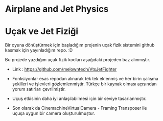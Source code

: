 # Airplane and Jet Physics
# Uçak ve Jet Fiziği

Bir oyuna dönüştürmek için başladığım projenin uçak fizik sistemini github kasmak için yayınladığım repo. :D

Bu projede yazdığım uçak fizik kodları aşağıdaki projeden baz alınmıştır.

  - Link : https://github.com/melowntech/VtsJetFighter

  - Fonksiyonlar esas repodan alınarak tek tek eklenmiş ve her birin çalışma şekilleri ve işlevleri gözlemlenmiştir. Türkçe bir kaynak olması açısından yorum satırları çevrilmiştir.
  - Uçuş etkisinin daha iyi anlaşılabilmesi için bir seviye tasarlanmıştır.
  - Son olarak da CinemachineVirtualCamera - Framing Transposer ile uçuşa uygun bir camera oluşturulmuştur.
